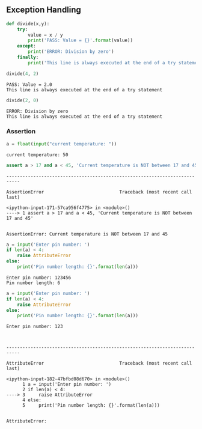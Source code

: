 ## Exception Handling


```python
def divide(x,y):
    try:
        value = x / y
        print('PASS: Value = {}'.format(value))
    except:
        print('ERROR: Division by zero')
    finally:
        print('This line is always executed at the end of a try statement')
```


```python
divide(4, 2)
```

    PASS: Value = 2.0
    This line is always executed at the end of a try statement



```python
divide(2, 0)
```

    ERROR: Division by zero
    This line is always executed at the end of a try statement


### Assertion


```python
a = float(input("current temperature: "))
```

    current temperature: 50



```python
assert a > 17 and a < 45, 'Current temperature is NOT between 17 and 45'
```


    ---------------------------------------------------------------------------

    AssertionError                            Traceback (most recent call last)

    <ipython-input-171-57ca956f4775> in <module>()
    ----> 1 assert a > 17 and a < 45, 'Current temperature is NOT between 17 and 45'


    AssertionError: Current temperature is NOT between 17 and 45



```python
a = input('Enter pin number: ')
if len(a) < 4:
    raise AttributeError
else:
    print('Pin number length: {}'.format(len(a)))
```

    Enter pin number: 123456
    Pin number length: 6



```python
a = input('Enter pin number: ')
if len(a) < 4:
    raise AttributeError
else:
    print('Pin number length: {}'.format(len(a)))
```

    Enter pin number: 123



    ---------------------------------------------------------------------------

    AttributeError                            Traceback (most recent call last)

    <ipython-input-182-47bfbd08d670> in <module>()
          1 a = input('Enter pin number: ')
          2 if len(a) < 4:
    ----> 3     raise AttributeError
          4 else:
          5     print('Pin number length: {}'.format(len(a)))


    AttributeError:
